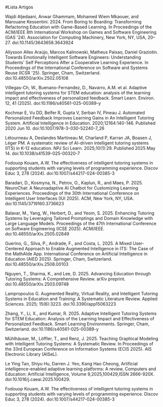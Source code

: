 #Lista Artigos

Wajdi Aljedaani, Anwar Ghammam, Mohamed Wiem Mkaouer, and Marouane Kessentini. 2024. From Boring to Boarding: Transforming Refactoring Education with Game-Based Learning. In Proceedings of the ACM/IEEE 8th International Workshop on Games and Software Engineering (GAS '24). Association for Computing Machinery, New York, NY, USA, 20–27. doi:10.1145/3643658.3643924

Allysson Allex Araújo, Marcos Kalinowski, Matheus Paixao, Daniel Graziotin. Towards Emotionally Intelligent Software Engineers: Understanding Students' Self Perceptions After a Cooperative Learning Experience. In Proceedings of the International Conference on Software and Systems Reuse (ICSR '25). Springer, Cham, Switzerland. doi:10.48550/arXiv.2502.05108


Villegas-Ch, W., Buenano-Fernandez, D., Navarro, A.M. et al. Adaptive intelligent tutoring systems for STEM education: analysis of the learning impact and effectiveness of personalized feedback. Smart Learn. Environ. 12, 41 (2025). doi:10.1186/s40561-025-00389-y

Kochmar E, Vu DD, Belfer R, Gupta V, Serban IV, Pineau J. Automated Personalized Feedback Improves Learning Gains in An Intelligent Tutoring System. Artificial Intelligence in Education. 2020;12164:140-146. Published 2020 Jun 10. doi:10.1007/978-3-030-52240-7_26

Létourneau A, Deslandes Martineau M, Charland P, Karran JA, Boasen J, Léger PM. A systematic review of AI-driven intelligent tutoring systems (ITS) in K-12 education. NPJ Sci Learn. 2025;10(1):29. Published 2025 May 14. doi:10.1038/s41539-025-00320-7

Fodouop Kouam, A.W. The effectiveness of intelligent tutoring systems in supporting students with varying levels of programming experience. Discov Educ 3, 278 (2024). doi:10.1007/s44217-024-00385-3

Baradari, D., Kosmyna, N., Petrov, O., Kaplun, R., and Maes, P. 2025. NeuroChat: A Neuroadaptive AI Chatbot for Customizing Learning Experiences. Proceedings of the 30th International Conference on Intelligent User Interfaces (IUI 2025). ACM, New York, NY, USA. doi:10.1145/3719160.3736623

Balavar, M., Yang, W., Herbert, D., and Yeom, S. 2025. Enhancing Tutoring Systems by Leveraging Tailored Promptings and Domain Knowledge with Large Language Models. Proceedings of the 47th International Conference on Software Engineering (ICSE 2025). ACM/IEEE. doi:10.48550/arXiv.2505.02849

Guerino, G., Silva, P., Andrade, F., and Costa, L. 2025. A Mixed User-Centered Approach to Enable Augmented Intelligence in ITS: The Case of the MathAIde App. International Conference on Artificial Intelligence in Education (AIED 2025). Springer, Cham, Switzerland. doi:10.48550/arXiv.2508.00103

Nguyen, T., Sharma, K., and Lee, D. 2025. Advancing Education through Tutoring Systems: A Comprehensive Review. arXiv preprint. doi:10.48550/arXiv.2503.09748

Lampropoulos G. Augmented Reality, Virtual Reality, and Intelligent Tutoring Systems in Education and Training: A Systematic Literature Review. Applied Sciences. 2025; 15(6):3223. doi:10.3390/app15063223


Zhang, Y., Li, X., and Kumar, R. 2025. Adaptive Intelligent Tutoring Systems for STEM Education: Analysis of the Learning Impact and Effectiveness of Personalized Feedback. Smart Learning Environments. Springer, Cham, Switzerland. doi:10.1186/s40561-025-00389-y

Mühlhäuser, M., Löffler, T., and Renz, J. 2025. Teaching Graphical Modeling with Intelligent Tutoring Systems: A Systematic Review. In Proceedings of the 33rd European Conference on Information Systems (ECIS 2025). AIS Electronic Library (AISeL).

Le Ying Tan, Shiyu Hu, Darren J. Yeo, Kang Hao Cheong,
Artificial intelligence-enabled adaptive learning platforms: A review,
Computers and Education: Artificial Intelligence, Volume 9,2025,100429,ISSN 2666-920X. doi:10.1016/j.caeai.2025.100429.

Fodouop Kouam, A.W. The effectiveness of intelligent tutoring systems in supporting students with varying levels of programming experience. Discov Educ 3, 278 (2024). doi:10.1007/s44217-024-00385-3


